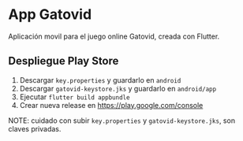 # App Gatovid

Aplicación movil para el juego online Gatovid, creada con Flutter.

## Despliegue Play Store

1. Descargar `key.properties` y guardarlo en `android`
2. Descargar `gatovid-keystore.jks` y guardarlo en `android/app`
3. Ejecutar `flutter build appbundle`
4. Crear nueva release en https://play.google.com/console

NOTE: cuidado con subir `key.properties` y `gatovid-keystore.jks`, son claves
privadas.
